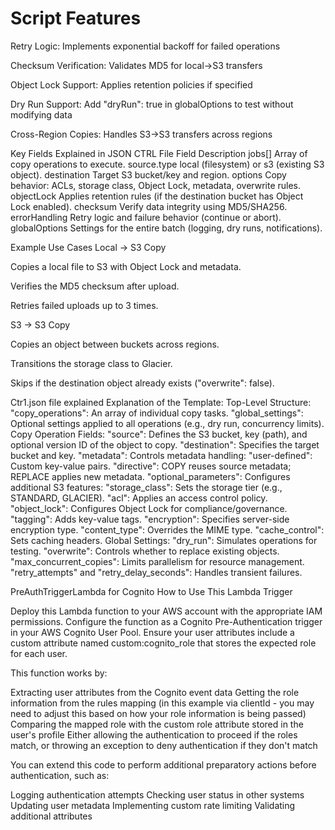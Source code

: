 # Script Features
Retry Logic: Implements exponential backoff for failed operations

Checksum Verification: Validates MD5 for local→S3 transfers

Object Lock Support: Applies retention policies if specified

Dry Run Support: Add "dryRun": true in globalOptions to test without modifying data

Cross-Region Copies: Handles S3→S3 transfers across regions

Key Fields Explained in JSON CTRL File
Field	Description
jobs[]	Array of copy operations to execute.
source.type	local (filesystem) or s3 (existing S3 object).
destination	Target S3 bucket/key and region.
options	Copy behavior: ACLs, storage class, Object Lock, metadata, overwrite rules.
objectLock	Applies retention rules (if the destination bucket has Object Lock enabled).
checksum	Verify data integrity using MD5/SHA256.
errorHandling	Retry logic and failure behavior (continue or abort).
globalOptions	Settings for the entire batch (logging, dry runs, notifications).

Example Use Cases
Local → S3 Copy

Copies a local file to S3 with Object Lock and metadata.

Verifies the MD5 checksum after upload.

Retries failed uploads up to 3 times.

S3 → S3 Copy

Copies an object between buckets across regions.

Transitions the storage class to Glacier.

Skips if the destination object already exists ("overwrite": false).

Ctr1.json file explained
Explanation of the Template:
Top-Level Structure:
"copy_operations": An array of individual copy tasks.
"global_settings": Optional settings applied to all operations (e.g., dry run, concurrency limits).
Copy Operation Fields:
"source": Defines the S3 bucket, key (path), and optional version ID of the object to copy.
"destination": Specifies the target bucket and key.
"metadata": Controls metadata handling:
"user-defined": Custom key-value pairs.
"directive": COPY reuses source metadata; REPLACE applies new metadata.
"optional_parameters": Configures additional S3 features:
"storage_class": Sets the storage tier (e.g., STANDARD, GLACIER).
"acl": Applies an access control policy.
"object_lock": Configures Object Lock for compliance/governance.
"tagging": Adds key-value tags.
"encryption": Specifies server-side encryption type.
"content_type": Overrides the MIME type.
"cache_control": Sets caching headers.
Global Settings:
"dry_run": Simulates operations for testing.
"overwrite": Controls whether to replace existing objects.
"max_concurrent_copies": Limits parallelism for resource management.
"retry_attempts" and "retry_delay_seconds": Handles transient failures.

PreAuthTriggerLambda for Cognito
How to Use This Lambda Trigger

Deploy this Lambda function to your AWS account with the appropriate IAM permissions.
Configure the function as a Cognito Pre-Authentication trigger in your AWS Cognito User Pool.
Ensure your user attributes include a custom attribute named custom:cognito_role that stores the expected role for each user.

This function works by:

Extracting user attributes from the Cognito event data
Getting the role information from the rules mapping (in this example via clientId - you may need to adjust this based on how your role information is being passed)
Comparing the mapped role with the custom role attribute stored in the user's profile
Either allowing the authentication to proceed if the roles match, or throwing an exception to deny authentication if they don't match

You can extend this code to perform additional preparatory actions before authentication, such as:

Logging authentication attempts
Checking user status in other systems
Updating user metadata
Implementing custom rate limiting
Validating additional attributes